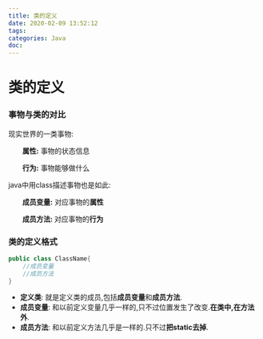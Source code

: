 ```yaml
---
title: 类的定义
date: 2020-02-09 13:52:12
tags:
categories: Java
doc:
---
```


# 类的定义

### 事物与类的对比

现实世界的一类事物:

&emsp;&emsp;<b>属性:</b>&nbsp;事物的状态信息

&emsp;<b>&emsp;行为:</b>&nbsp;事物能够做什么



java中用class描述事物也是如此:

<b>&emsp;&emsp;成员变量:</b>&nbsp;对应事物的<b>属性</b>

<b>&emsp;&emsp;成员方法:&nbsp;</b>对应事物的<b>行为</b>

### 类的定义格式

```java
public class ClassName{
	//成员变量
	//成员方法
}
```

- <b>定义类</b>:&nbsp;就是定义类的成员,包括<b>成员变量</b>和<b>成员方法</b>.
- <b>成员变量</b>:&nbsp;和以前定义变量几乎一样的,只不过位置发生了改变.<b>在类中,在方法外</b>.
- <b>成员方法</b>:&nbsp;和以前定义方法几乎是一样的.只不过<b>把static去掉</b>.

